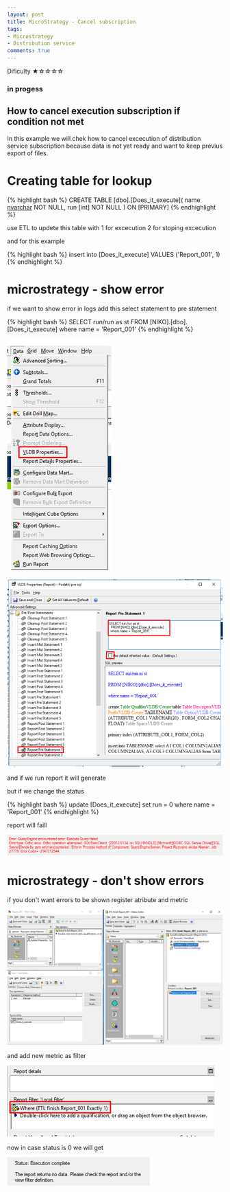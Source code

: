 ```yaml
---
layout: post
title: MicroStrategy - Cancel subscription
tags:
- Microstrategy
- Distribution service
comments: true
---
```

Dificulty ★☆☆☆☆

### in progess


## How to cancel execution subscription if condition not met

In this example we will chek how to cancel excecution of distribution service subscription because data is not yet ready and want to keep previus export of files.

# Creating table for lookup

{% highlight bash %}
CREATE TABLE [dbo].[Does_it_execute](
	name [nvarchar](50) NOT NULL,
	run [int] NOT NULL
) ON [PRIMARY]
{% endhighlight %}

use ETL to updete this table with 
1 for excecution
2 for stoping excecution


and for this example

{% highlight bash %}
insert into [Does_it_execute]
VALUES  ('Report_001', 1)
{% endhighlight %}


# microstrategy - show error
if we want to show error in logs add this select statement to pre statement

{% highlight bash %}
SELECT run/run as st
  FROM [NIKO].[dbo].[Does_it_execute]
  where name = 'Report_001'
{% endhighlight %}

![VLDB](/img/20221002_0012/Vldb_properties.png) 

![pre statement](/img/20221002_0012/Pre_Statement.png) 

and if we run report it will generate

but if we change the status

{% highlight bash %}
update [Does_it_execute]
set  run = 0
where name = 'Report_001'
{% endhighlight %}

report will faill

![Error Zerro](/img/20221002_0012/Error_Zerro.png) 



# microstrategy - don't show errors
if you don't want errors to be shown register atribute and metric

![Register](/img/20221002_0012/Register.png) 

and add new metric as filter

![Report limit](/img/20221002_0012/Report_limit.png) 

now in case status is 0 we will get

![Report limit](/img/20221002_0012/zerro_errors.png) 






